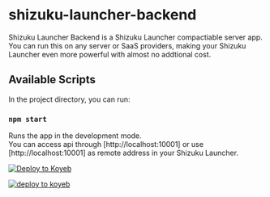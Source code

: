 # shizuku-launcher-backend

Shizuku Launcher Backend is a Shizuku Launcher compactiable server app. You can run this on any server or SaaS providers, making your Shizuku Launcher even more powerful with almost no addtional cost.

## Available Scripts

In the project directory, you can run:

### `npm start`

Runs the app in the development mode.\
You can access api through [http://localhost:10001] or use [http://localhost:10001] as remote address in your Shizuku Launcher.

[![Deploy to Koyeb](https://www.koyeb.com/static/images/deploy/button.svg)](https://app.koyeb.com/deploy?type=git&repository=github.com/Kwok1am/shizuku-launcher-backend&branch=main&name=shizuku&ports=10001;http;/&env[PORT]=10001)


[![deploy to koyeb](https://www.koyeb.com/static/images/deploy/button.svg)](https://app.koyeb.com/deploy?type=docker&image=xhofe/alist:v2.6.4&ports=8080;http;/&name=alist&env[DB_TYPE]=sqlite3&env[DB_HOST]=host&[DB_PORT]=3306&env[DB_USER]=alist&env[DB_PASS]password=&[DB_NAME]=alist&env[DB_TABLE_PREFIX]=alist_&env[CACHE_EXPIRATION]=60&env[CLEANUP_INTERVAL]=120&env[ASSETS]=https://npm.elemecdn.com/alist-web@$version/dist)

